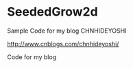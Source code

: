 SeededGrow2d
============

Sample Code for my blog CHNHIDEYOSHI

http://www.cnblogs.com/chnhideyoshi/

Code for my blog
